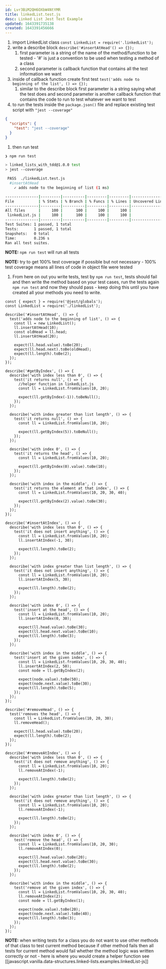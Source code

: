 ```yaml
---
id: Lvr3BiM2QH6OXbW4NtYMR
title: linkedList.test.js
desc: Linked List Jest Test Example
updated: 1643391735138
created: 1643391456666
---
```


1. import LinkedList class `const LinkedList = require('.linkedList');`
1. write a describe block `describe('#insertAtHead'() => {});`
   1. first parameter is a string of the name of the method/function to be tested - '#' is just a convention to be used when testing a method of a class
   1. second parameter is callback function that contains all the test information we want
1. inside of callback function create first test `test('adds node to beginning of the list', () => {});`
   1. similar to the describe block first parameter is a string saying what the test does and second parameter is another callback function that contains the code to run to test whatever we want to test
1. to run the tests inside the `package.json()` file and replace existing test script with `"jest --coverage"`

```json
{
  "scripts": {
    "test": "jest --coverage"
  }
}
```

1. then run test

```bash
❯ npm run test

> linked_lists_with_tdd@1.0.0 test
> jest --coverage

 PASS  ./linkedList.test.js
  #insertAtHead
    ✓ adds node to the beginning of list (1 ms)

---------------|---------|----------|---------|---------|-------------------
File           | % Stmts | % Branch | % Funcs | % Lines | Uncovered Line #s
---------------|---------|----------|---------|---------|-------------------
All files      |     100 |      100 |     100 |     100 |
 linkedList.js |     100 |      100 |     100 |     100 |
---------------|---------|----------|---------|---------|-------------------
Test Suites: 1 passed, 1 total
Tests:       1 passed, 1 total
Snapshots:   0 total
Time:        0.236 s
Ran all test suites.
```

**NOTE:** `npm run test` will run all tests

**NOTE:** try to get 100% test coverage if possible but not necessary - 100% test coverage means all lines of code in object file were tested

1. From here on out you write tests, test by `npm run test`, tests should fail and then write the method based on your test cases, run the tests again `npm run test` and now they should pass - keep doing this until you have created all your methods you need to write.

```nodejs
const { expect } = require('@jest/globals');
const LinkedList = require('./linkedList');

describe('#insertAtHead', () => {
  test('adds node to the beginning of list', () => {
    const ll = new LinkedList();
    ll.insertAtHead(10);
    const oldHead = ll.head;
    ll.insertAtHead(20);

    expect(ll.head.value).toBe(20);
    expect(ll.head.next).toBe(oldHead);
    expect(ll.length).toBe(2);
  });
});

describe('#getByIndex', () => {
  describe('with index less than 0', () => {
    test('it returns null', () => {
      //helper function in linkedList.js
      const ll = LinkedList.fromValues(10, 20);

      expect(ll.getByIndex(-1)).toBeNull();
    });
  });

  describe('with index greater than list length', () => {
    test('it returns null', () => {
      const ll = LinkedList.fromValues(10, 20);

      expect(ll.getByIndex(5)).toBeNull();
    });
  });

  describe('with index 0', () => {
    test('it returns the head', () => {
      const ll = LinkedList.fromValues(10, 20);

      expect(ll.getByIndex(0).value).toBe(10);
    });
  });

  describe('with index in the middle', () => {
    test('it returns the element at that index', () => {
      const ll = LinkedList.fromValues(10, 20, 30, 40);

      expect(ll.getByIndex(2).value).toBe(30);
    });
  });
});

describe('#insertAtIndex', () => {
  describe('with index less than 0', () => {
    test('it does not insert anything', () => {
      const ll = LinkedList.fromValues(10, 20);
      ll.insertAtIndex(-1, 30);

      expect(ll.length).toBe(2);
    });
  });

  describe('with index greater than list length', () => {
    test('it does not insert anything', () => {
      const ll = LinkedList.fromValues(10, 20);
      ll.insertAtIndex(5, 30);

      expect(ll.length).toBe(2);
    });
  });

  describe('with index 0', () => {
    test('insert at the head', () => {
      const ll = LinkedList.fromValues(10, 20);
      ll.insertAtIndex(0, 30);

      expect(ll.head.value).toBe(30);
      expect(ll.head.next.value).toBe(10);
      expect(ll.length).toBe(3);
    });
  });

  describe('with index in the middle', () => {
    test('insert at the given index', () => {
      const ll = LinkedList.fromValues(10, 20, 30, 40);
      ll.insertAtIndex(2, 50);
      const node = ll.getByIndex(2);

      expect(node.value).toBe(50);
      expect(node.next.value).toBe(30);
      expect(ll.length).toBe(5);
    });
  });
});

describe('#removeHead', () => {
  test('removes the head', () => {
    const ll = LinkedList.fromValues(10, 20, 30);
    ll.removeHead();

    expect(ll.head.value).toBe(20);
    expect(ll.length).toBe(2);
  });
});

describe('#removeAtIndex', () => {
  describe('with index less than 0', () => {
    test('it does not remove anything', () => {
      const ll = LinkedList.fromValues(10, 20);
      ll.removeAtIndex(-1);

      expect(ll.length).toBe(2);
    });
  });

  describe('with index greater than list length', () => {
    test('it does not remove anything', () => {
      const ll = LinkedList.fromValues(10, 20);
      ll.removeAtIndex(-1);

      expect(ll.length).toBe(2);
    });
  });

  describe('with index 0', () => {
    test('remove the head', () => {
      const ll = LinkedList.fromValues(10, 20, 30);
      ll.removeAtIndex(0);

      expect(ll.head.value).toBe(20);
      expect(ll.head.next.value).toBe(30);
      expect(ll.length).toBe(2);
    });
  });

  describe('with index in the middle', () => {
    test('remove at the given index', () => {
      const ll = LinkedList.fromValues(10, 20, 30, 40);
      ll.removeAtIndex(2);
      const node = ll.getByIndex(1);

      expect(node.value).toBe(20);
      expect(node.next.value).toBe(40);
      expect(ll.length).toBe(3);
    });
  });
});

```

**NOTE:** when writing tests for a class you do not want to use other methods of that class to test current method because if other method fails then all tests for current method would fail whether the method logic was written correctly or not - here is where you would create a helper function see [[javascript.vanilla.data-structures.linked-lists.examples.linkedList-js]]
